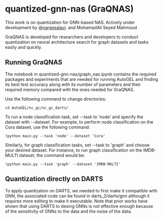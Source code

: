 # quantized-gnn-nas (GraQNAS)

This work is on quantization for GNN-based NAS. 
Actively under development by @[nargesalavi](https://github.com/nargesalavi). and MohamadAli Seyed Mahmoud

GraQNAS is developed for researchers and developers to conduct quantization on neural architecture search for graph datasets and tasks easily and quickly. 

## Running GraQNAS

The notebook in quantized-gnn-nas/graph_nas.ipynb contains the required packages and experiments that are needed for running AutoGEL and finding its best test accuracy along with its number of parameters and their required memory compared with the ones needed for GraQNAS.


Use the following command to change directories:

`cd AutoGEL/nc_gc/nc_gc_darts/`

To run a node classification task, set --task to 'node' and specify the dataset with --dataset. For example, to perform node classification on the Cora dataset, use the following command:

`!python main.py --task 'node' --dataset 'Cora'`

Similarly, for graph classification tasks, set --task to 'graph' and choose your desired dataset. For instance, to run graph classification on the IMDB-MULTI dataset, the command would be:

`!python main.py --task 'graph' --dataset 'IMDB-MULTI'`

## Quantization directly on DARTS

To apply quantization on DARTS, we needed to first make it compatible with GNN, the associated code can be found in darts_2/darts/gnn although it requires more editing to make it executable. Note that prior works have shown that using DARTS to desing GNNs is not effective enough because of the sensitivity of GNNs to the data and the noise of the data.




